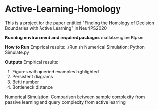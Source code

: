 # Active-Learning-Homology
This is a project for the paper entitled "Finding the Homology of Decision Boundaries with Active Learning" in NeurIPS2020

**Running environment and required packages**
matlab.engine
Ripser

**How to Run**
Empirical results:
./Run.sh
Numerical Simulation:
Python Simulate.py

**Outputs**
Empirical results:
1. Figures with queried examples highlighted
2. Persistent diagrams
3. Betti number
4. Bottleneck distance

Numerical Simulation:
Comparison between sample complexity from passive learning and query complexity from active learning
